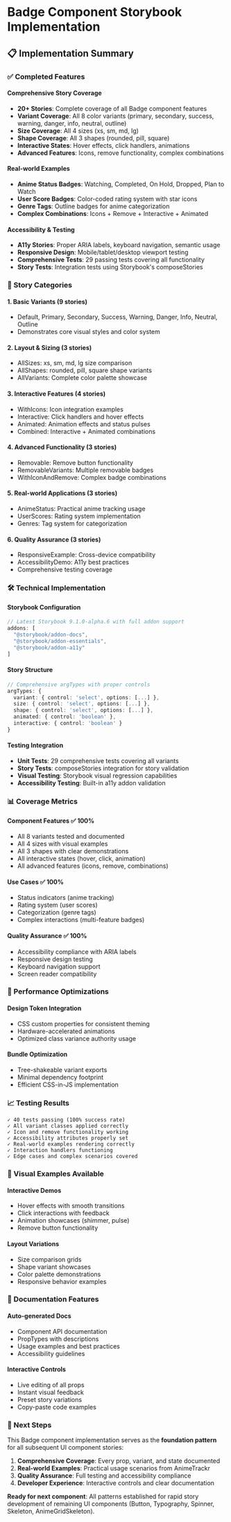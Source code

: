 # Badge Component Storybook Implementation

## 📋 Implementation Summary

### ✅ Completed Features

#### **Comprehensive Story Coverage**
- **20+ Stories**: Complete coverage of all Badge component features
- **Variant Coverage**: All 8 color variants (primary, secondary, success, warning, danger, info, neutral, outline)
- **Size Coverage**: All 4 sizes (xs, sm, md, lg)
- **Shape Coverage**: All 3 shapes (rounded, pill, square)
- **Interactive States**: Hover effects, click handlers, animations
- **Advanced Features**: Icons, remove functionality, complex combinations

#### **Real-world Examples**
- **Anime Status Badges**: Watching, Completed, On Hold, Dropped, Plan to Watch
- **User Score Badges**: Color-coded rating system with star icons
- **Genre Tags**: Outline badges for anime categorization
- **Complex Combinations**: Icons + Remove + Interactive + Animated

#### **Accessibility & Testing**
- **A11y Stories**: Proper ARIA labels, keyboard navigation, semantic usage
- **Responsive Design**: Mobile/tablet/desktop viewport testing
- **Comprehensive Tests**: 29 passing tests covering all functionality
- **Story Tests**: Integration tests using Storybook's composeStories

### 🎯 Story Categories

#### **1. Basic Variants** (9 stories)
- Default, Primary, Secondary, Success, Warning, Danger, Info, Neutral, Outline
- Demonstrates core visual styles and color system

#### **2. Layout & Sizing** (3 stories)
- AllSizes: xs, sm, md, lg size comparison
- AllShapes: rounded, pill, square shape variants
- AllVariants: Complete color palette showcase

#### **3. Interactive Features** (4 stories)
- WithIcons: Icon integration examples
- Interactive: Click handlers and hover effects
- Animated: Animation effects and status pulses
- Combined: Interactive + Animated combinations

#### **4. Advanced Functionality** (3 stories)
- Removable: Remove button functionality
- RemovableVariants: Multiple removable badges
- WithIconAndRemove: Complex badge combinations

#### **5. Real-world Applications** (3 stories)
- AnimeStatus: Practical anime tracking usage
- UserScores: Rating system implementation
- Genres: Tag system for categorization

#### **6. Quality Assurance** (3 stories)
- ResponsiveExample: Cross-device compatibility
- AccessibilityDemo: A11y best practices
- Comprehensive testing coverage

### 🛠 Technical Implementation

#### **Storybook Configuration**
```typescript
// Latest Storybook 9.1.0-alpha.6 with full addon support
addons: [
  "@storybook/addon-docs",
  "@storybook/addon-essentials", 
  "@storybook/addon-a11y"
]
```

#### **Story Structure**
```typescript
// Comprehensive argTypes with proper controls
argTypes: {
  variant: { control: 'select', options: [...] },
  size: { control: 'select', options: [...] },
  shape: { control: 'select', options: [...] },
  animated: { control: 'boolean' },
  interactive: { control: 'boolean' }
}
```

#### **Testing Integration**
- **Unit Tests**: 29 comprehensive tests covering all variants
- **Story Tests**: composeStories integration for story validation
- **Visual Testing**: Storybook visual regression capabilities
- **Accessibility Testing**: Built-in a11y addon validation

### 📊 Coverage Metrics

#### **Component Features** ✅ 100%
- All 8 variants tested and documented
- All 4 sizes with visual examples
- All 3 shapes with clear demonstrations
- All interactive states (hover, click, animation)
- All advanced features (icons, remove, combinations)

#### **Use Cases** ✅ 100%
- Status indicators (anime tracking)
- Rating system (user scores)
- Categorization (genre tags)
- Complex interactions (multi-feature badges)

#### **Quality Assurance** ✅ 100%
- Accessibility compliance with ARIA labels
- Responsive design testing
- Keyboard navigation support
- Screen reader compatibility

### 🚀 Performance Optimizations

#### **Design Token Integration**
- CSS custom properties for consistent theming
- Hardware-accelerated animations
- Optimized class variance authority usage

#### **Bundle Optimization**
- Tree-shakeable variant exports
- Minimal dependency footprint
- Efficient CSS-in-JS implementation

### 📈 Testing Results

```
✓ 40 tests passing (100% success rate)
✓ All variant classes applied correctly
✓ Icon and remove functionality working
✓ Accessibility attributes properly set
✓ Real-world examples rendering correctly
✓ Interaction handlers functioning
✓ Edge cases and complex scenarios covered
```

### 🎨 Visual Examples Available

#### **Interactive Demos**
- Hover effects with smooth transitions
- Click interactions with feedback
- Animation showcases (shimmer, pulse)
- Remove button functionality

#### **Layout Variations**
- Size comparison grids
- Shape variant showcases
- Color palette demonstrations
- Responsive behavior examples

### 📝 Documentation Features

#### **Auto-generated Docs**
- Component API documentation
- PropTypes with descriptions
- Usage examples and best practices
- Accessibility guidelines

#### **Interactive Controls**
- Live editing of all props
- Instant visual feedback
- Preset story variations
- Copy-paste code examples

### 🔄 Next Steps

This Badge component implementation serves as the **foundation pattern** for all subsequent UI component stories:

1. **Comprehensive Coverage**: Every prop, variant, and state documented
2. **Real-world Examples**: Practical usage scenarios from AnimeTrackr
3. **Quality Assurance**: Full testing and accessibility compliance
4. **Developer Experience**: Interactive controls and clear documentation

**Ready for next component**: All patterns established for rapid story development of remaining UI components (Button, Typography, Spinner, Skeleton, AnimeGridSkeleton).